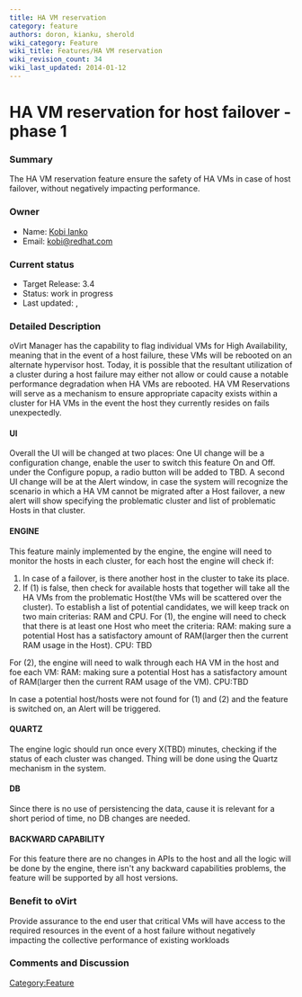 ```yaml
---
title: HA VM reservation
category: feature
authors: doron, kianku, sherold
wiki_category: Feature
wiki_title: Features/HA VM reservation
wiki_revision_count: 34
wiki_last_updated: 2014-01-12
---
```


# HA VM reservation for host failover - phase 1

### Summary

The HA VM reservation feature ensure the safety of HA VMs in case of host failover, without negatively impacting performance.

### Owner

*   Name: [Kobi Ianko](User:kianku)
*   Email: kobi@redhat.com

### Current status

*   Target Release: 3.4
*   Status: work in progress
*   Last updated: ,

### Detailed Description

oVirt Manager has the capability to flag individual VMs for High Availability, meaning that in the event of a host failure, these VMs will be rebooted on an alternate hypervisor host. Today, it is possible that the resultant utilization of a cluster during a host failure may either not allow or could cause a notable performance degradation when HA VMs are rebooted. HA VM Reservations will serve as a mechanism to ensure appropriate capacity exists within a cluster for HA VMs in the event the host they currently resides on fails unexpectedly.

#### UI

Overall the UI will be changed at two places:
One UI change will be a configuration change, enable the user to switch this feature On and Off. under the Configure popup, a radio button will be added to TBD.
A second UI change will be at the Alert window, in case the system will recognize the scenario in which a HA VM cannot be migrated after a Host failover, a new alert will show specifying the problematic cluster and list of problematic Hosts in that cluster.

#### ENGINE

This feature mainly implemented by the engine, the engine will need to monitor the hosts in each cluster, for each host the engine will check if:
1. In case of a failover, is there another host in the cluster to take its place.
2. If (1) is false, then check for available hosts that together will take all the HA VMs from the problematic Host(the VMs will be scattered over the cluster).
 To establish a list of potential candidates, we will keep track on two main criterias: RAM and CPU.
 For (1), the engine will need to check that there is at least one Host who meet the criteria:
RAM: making sure a potential Host has a satisfactory amount of RAM(larger then the current RAM usage in the Host). CPU: TBD

For (2), the engine will need to walk through each HA VM in the host and foe each VM:
RAM: making sure a potential Host has a satisfactory amount of RAM(larger then the current RAM usage of the VM).
CPU:TBD

In case a potential host/hosts were not found for (1) and (2) and the feature is switched on, an Alert will be triggered.

#### QUARTZ

The engine logic should run once every X(TBD) minutes, checking if the status of each cluster was changed. Thing will be done using the Quartz mechanism in the system.

#### DB

Since there is no use of persistencing the data, cause it is relevant for a short period of time, no DB changes are needed.

#### BACKWARD CAPABILITY

For this feature there are no changes in APIs to the host and all the logic will be done by the engine, there isn't any backward capabilities problems, the feature will be supported by all host versions.

### Benefit to oVirt

Provide assurance to the end user that critical VMs will have access to the required resources in the event of a host failure without negatively impacting the collective performance of existing workloads

### Comments and Discussion

<Category:Feature>
